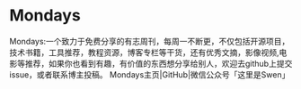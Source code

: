 # Mondays
Mondays:一个致力于免费分享的有志周刊，每周一不断更，不仅包括开源项目，技术书籍，工具推荐，教程资源，博客专栏等干货，还有优秀文摘，影像视频,电影等推荐，如果你也看到有趣，有价值的东西想分享给别人，欢迎去github上提交 issue，或者联系博主投稿。 Mondays主页|GitHub|微信公众号「这里是Swen」
